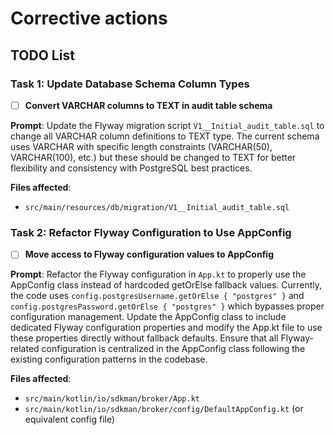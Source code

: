 # Corrective actions

## TODO List

### Task 1: Update Database Schema Column Types

- [ ] **Convert VARCHAR columns to TEXT in audit table schema**

**Prompt**: Update the Flyway migration script `V1__Initial_audit_table.sql` to change all VARCHAR column definitions to TEXT type. The current schema uses VARCHAR with specific length constraints (VARCHAR(50), VARCHAR(100), etc.) but these should be changed to TEXT for better flexibility and consistency with PostgreSQL best practices.

**Files affected**:
- `src/main/resources/db/migration/V1__Initial_audit_table.sql`

### Task 2: Refactor Flyway Configuration to Use AppConfig

- [ ] **Move access to Flyway configuration values to AppConfig**

**Prompt**: Refactor the Flyway configuration in `App.kt` to properly use the AppConfig class instead of hardcoded getOrElse fallback values. Currently, the code uses `config.postgresUsername.getOrElse { "postgres" }` and `config.postgresPassword.getOrElse { "postgres" }` which bypasses proper configuration management. Update the AppConfig class to include dedicated Flyway configuration properties and modify the App.kt file to use these properties directly without fallback defaults. Ensure that all Flyway-related configuration is centralized in the AppConfig class following the existing configuration patterns in the codebase.

**Files affected**:
- `src/main/kotlin/io/sdkman/broker/App.kt`
- `src/main/kotlin/io/sdkman/broker/config/DefaultAppConfig.kt` (or equivalent config file)
